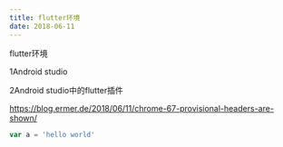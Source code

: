 ```yaml
---
title: flutter环境
date: 2018-06-11
---
```


flutter环境

1Android studio

2Android studio中的flutter插件 


https://blog.ermer.de/2018/06/11/chrome-67-provisional-headers-are-shown/


```javascript
var a = 'hello world'
```